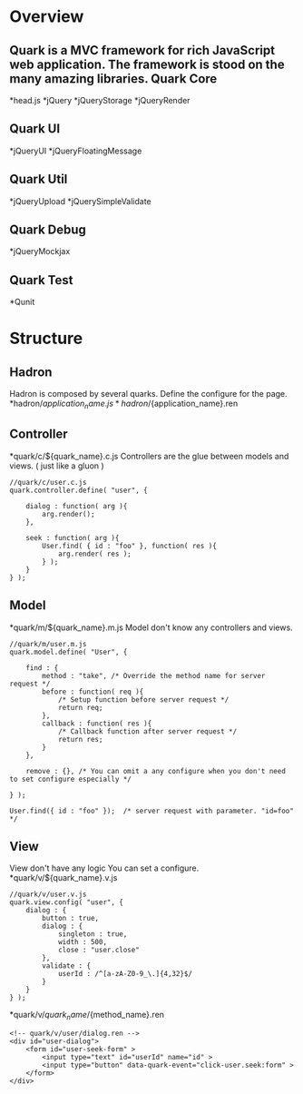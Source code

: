 Overview
========

Quark is a MVC framework for rich JavaScript web application.
The framework is stood on the many amazing libraries.
Quark Core
---------
*head.js
*jQuery
*jQueryStorage
*jQueryRender

Quark UI
--------
*jQueryUI
*jQueryFloatingMessage

Quark Util
----------
*jQueryUpload
*jQuerySimpleValidate

Quark Debug
-----------
*jQueryMockjax

Quark Test
----------
*Qunit

Structure
=========

Hadron
------
Hadron is composed by several quarks.
Define the configure for the page.
*hadron/${application_name}.js
*hadron/${application_name}.ren

Controller
----------
*quark/c/${quark_name}.c.js
Controllers are the glue between models and views. ( just like a gluon )

    //quark/c/user.c.js
    quark.controller.define( "user", {
    
        dialog : function( arg ){
            arg.render();
        },
    
        seek : function( arg ){
            User.find( { id : "foo" }, function( res ){
                arg.render( res );
            } );
        }
    } );



Model
-------
*quark/m/${quark_name}.m.js
Model don't know any controllers and views.

    //quark/m/user.m.js
    quark.model.define( "User", {
    
        find : {
            method : "take", /* Override the method name for server request */
            before : function( req ){
                /* Setup function before server request */
                return req;
            },
            callback : function( res ){
                /* Callback function after server request */
                return res;
            }
        },
        
        remove : {}, /* You can omit a any configure when you don't need to set configure especially */
     
    } );

    User.find({ id : "foo" });  /* server request with parameter. "id=foo" */

View
----
View don't have any logic
You can set a configure.
*quark/v/${quark_name}.v.js

    //quark/v/user.v.js
    quark.view.config( "user", {
        dialog : {
            button : true,
            dialog : {
                singleton : true,
                width : 500,
                close : "user.close"
            },
            validate : {
                userId : /^[a-zA-Z0-9_\.]{4,32}$/
            } 
        }
    } );
    
*quark/v/${quark_name}/${method_name}.ren

    <!-- quark/v/user/dialog.ren -->
    <div id="user-dialog">
        <form id="user-seek-form" >
            <input type="text" id="userId" name="id" >
            <input type="button" data-quark-event="click-user.seek:form" >
        </form>
    </div>
    


